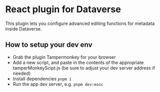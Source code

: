 # React plugin for Dataverse
This plugin lets you configure advanced editing functions for metadata inside Dataverse.

## How to setup your dev env
* Grab the plugin Tampermonkey for your browser
* Add a new script, and paste in the contents of the appropriate tamperMonkeyScipt.js (be sure to adjust your dev server address if needed)
* Install dependencies `pnpm i`
* Run the app dev server, e.g. `pnpm dev:eosc`